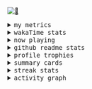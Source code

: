 [![🐙](https://hits.seeyoufarm.com/api/count/incr/badge.svg?url=https%3A%2F%2Fgithub.com%2Fktnkk%2Fhit-counter&count_bg=%23070707&title_bg=%23070707&icon=&icon_color=%23E7E7E7&title=visitors&edge_flat=true)](https://hits.seeyoufarm.com)

<details>
  <summary> <samp>my metrics</samp></summary>
  
  <br>
  
 ![🐳](https://github.com/kkhys/kkhys/blob/main/github-metrics.svg)
  
  ***
</details>

<details>
  <summary> <samp>wakaTime stats</samp></summary>
  
  <br>
  
<!--START_SECTION:waka-->
![Code Time](http://img.shields.io/badge/Code%20Time-4%2C475%20hrs%2019%20mins-blue)

**🐱 My GitHub Data** 

> 📦 5.2 MB Used in GitHub's Storage 
 > 
> 🏆 2,322 Contributions in the Year 2024
 > 
> 💼 Opted to Hire
 > 
> 📜 9 Public Repositories 
 > 
> 🔑 23 Private Repositories 
 > 
**I'm an Early 🐤** 

```text
🌞 Morning                7325 commits        ███████░░░░░░░░░░░░░░░░░░   28.82 % 
🌆 Daytime                5872 commits        ██████░░░░░░░░░░░░░░░░░░░   23.10 % 
🌃 Evening                10186 commits       ██████████░░░░░░░░░░░░░░░   40.07 % 
🌙 Night                  2036 commits        ██░░░░░░░░░░░░░░░░░░░░░░░   08.01 % 
```
📅 **I'm Most Productive on Sunday** 

```text
Monday                   3365 commits        ███░░░░░░░░░░░░░░░░░░░░░░   13.24 % 
Tuesday                  3639 commits        ████░░░░░░░░░░░░░░░░░░░░░   14.32 % 
Wednesday                3503 commits        ███░░░░░░░░░░░░░░░░░░░░░░   13.78 % 
Thursday                 3433 commits        ███░░░░░░░░░░░░░░░░░░░░░░   13.51 % 
Friday                   3649 commits        ████░░░░░░░░░░░░░░░░░░░░░   14.36 % 
Saturday                 3613 commits        ████░░░░░░░░░░░░░░░░░░░░░   14.21 % 
Sunday                   4217 commits        ████░░░░░░░░░░░░░░░░░░░░░   16.59 % 
```


📊 **This Week I Spent My Time On** 

```text
🕑︎ Time Zone: Asia/Tokyo

💬 Programming Languages: 
Other                    33 hrs 53 mins      ███████████████░░░░░░░░░░   60.49 % 
Java                     14 hrs 31 mins      ██████░░░░░░░░░░░░░░░░░░░   25.93 % 
SQL                      4 hrs 6 mins        ██░░░░░░░░░░░░░░░░░░░░░░░   07.35 % 
MDX                      1 hr 20 mins        █░░░░░░░░░░░░░░░░░░░░░░░░   02.39 % 
HTML                     1 hr 2 mins         ░░░░░░░░░░░░░░░░░░░░░░░░░   01.87 % 

🔥 Editors: 
Chrome                   33 hrs 53 mins      ███████████████░░░░░░░░░░   60.49 % 
IntelliJ IDEA            20 hrs 30 mins      █████████░░░░░░░░░░░░░░░░   36.62 % 
WebStorm                 1 hr 29 mins        █░░░░░░░░░░░░░░░░░░░░░░░░   02.65 % 
DataGrip                 8 mins              ░░░░░░░░░░░░░░░░░░░░░░░░░   00.24 % 

💻 Operating System: 
Mac                      56 hrs 1 min        █████████████████████████   100.00 % 
```


 Last Updated on 2024/08/25 18:39:42 UTC
<!--END_SECTION:waka-->
  
  ***
</details>


<details>
  <summary> <samp>now playing</samp></summary>
  
  <br>
 
 [![🐟](https://spotify-github-profile.vercel.app/api/view?uid=31ryofms4dnv7mrohhepo4c4zgqu&cover_image=true&theme=default&show_offline=false&background_color=121212&bar_color=53b14f&bar_color_cover=false)](https://open.spotify.com/user/31ryofms4dnv7mrohhepo4c4zgqu)
  
  ***
</details>

<details>
  <summary> <samp>github readme stats</samp></summary>
  
  <br>
  
 <p align="left"> 
  <img alt="🐠" src="https://github-readme-stats.vercel.app/api?username=kkhys&count_private=true&show_icons=true&theme=dark&include_all_commits=true" />
  <img alt="🐟" src="https://github-readme-stats.vercel.app/api/top-langs/?username=kkhys&layout=compact&theme=dark&langs_count=10&hide=HTML,CSS,SCSS" />
</p>
  
  ***
</details>

<details>
  <summary> <samp>profile trophies</samp></summary>
  
  <br>
  
  [![🐬](https://github-profile-trophy.vercel.app/?username=kkhys&rank=SECRET,SSS,SS,S,AAA,AA,A&theme=darkhub&row=1&margin-w=10&no-bg=true)](https://github.com/ryo-ma/github-profile-trophy)
  
  ***
</details>

<details>
  <summary> <samp>summary cards</samp></summary>
  
  <br>
  
  ![🐋](https://github-profile-summary-cards.vercel.app/api/cards/profile-details?username=kkhys&theme=github_dark)
  ![🦑](https://github-profile-summary-cards.vercel.app/api/cards/repos-per-language?username=kkhys&theme=github_dark)
  ![🦭](https://github-profile-summary-cards.vercel.app/api/cards/most-commit-language?username=kkhys&theme=github_dark)
  ![🦀](https://github-profile-summary-cards.vercel.app/api/cards/stats?username=kkhys&theme=github_dark)
  ![🦈](https://github-profile-summary-cards.vercel.app/api/cards/productive-time?username=kkhys&theme=github_dark)
  
  ***
</details>

<details>
  <summary> <samp>streak stats</samp></summary>
  
  <br>
  
  [![🐠](http://github-readme-streak-stats.herokuapp.com?user=kkhys&theme=dark)](https://git.io/streak-stats)
  
  ***
</details>

<details>
  <summary> <samp>activity graph</samp></summary>
  
  <br>
  
  [![🐡](https://github-readme-activity-graph.vercel.app/graph?username=kkhys&theme=xcode)](https://github.com/ashutosh00710/github-readme-activity-graph)
  
  ***
</details>
